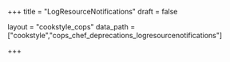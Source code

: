 +++
title = "LogResourceNotifications"
draft = false

layout = "cookstyle_cops"
data_path = ["cookstyle","cops_chef_deprecations_logresourcenotifications"]

+++

<!-- The content of this page is automatically generated from the
cops_chef_deprecations_logresourcenotifications.yml file in github.com/chef/cookstyle/blob/master/docs-chef-io/data/cookstyle/. -->
